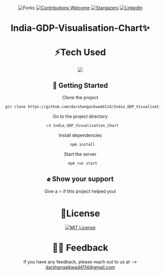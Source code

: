 <div align="center">

![Forks](https://img.shields.io/github/forks/darshangaikwad4114/India_GDP_Visualisation_Chart?logo=GITHUB&style=for-the-badge)
[![Contributions Welcome](https://img.shields.io/badge/contributions-welcome-blue.svg?style=for-the-badge)](https://github.com/darshangaikwad4114/India_GDP_Visualisation_Chart)
[![Stargazers](https://img.shields.io/github/stars/darshangaikwad4114/India_GDP_Visualisation_Chart?logo=github&style=for-the-badge)](https://github.com/darshangaikwad4114/India_GDP_Visualisation_Chart/stargazers)
[![LinkedIn](https://img.shields.io/badge/LinkedIn-0077B5?style=for-the-badge&logo=linkedin&logoColor=white)](https://www.linkedin.com/in/darshan-gaikwad/)

# India-GDP-Visualisation-Chart✨

<!-- ## ✨ [Live Preview](https://darshan-India-GDP-Visualisation-Chart.netlify.app/) -->

# ⚡Tech Used

<div align="center">
    <img src="https://skillicons.dev/icons?i=html,css,javascript,react,bootstrap,&perline=5" />
</div>

## 🚀 Getting Started

Clone the project

```bash
  git clone https://github.com/darshangaikwad4114/India_GDP_Visualisation_Chart.git
```

Go to the project directory

```bash
  cd India_GDP_Visualisation_Chart
```

Install dependencies

```bash
  npm install
```

Start the server

```bash
  npm run start
```

## ✊ Show your support

Give a ⭐️ if this project helped you!

# 📝License

[![MIT License](https://img.shields.io/badge/License-MIT-green.svg)](https://github.com/darshangaikwad4114/India_GDP_Visualisation_Chart/blob/main/LICENCE)

# 🙌🏻 Feedback

If you have any feedback, please reach out to us at --> darshangaikwad4114@gmail.com

</div>
